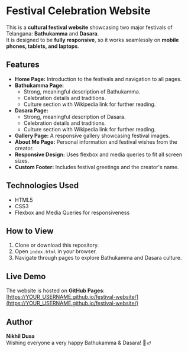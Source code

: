 # Festival Celebration Website

This is a **cultural festival website** showcasing two major festivals of Telangana: **Bathukamma** and **Dasara**.  
It is designed to be **fully responsive**, so it works seamlessly on **mobile phones, tablets, and laptops**.

## Features

- **Home Page:** Introduction to the festivals and navigation to all pages.
- **Bathukamma Page:** 
  - Strong, meaningful description of Bathukamma.
  - Celebration details and traditions.
  - Culture section with Wikipedia link for further reading.
- **Dasara Page:** 
  - Strong, meaningful description of Dasara.
  - Celebration details and traditions.
  - Culture section with Wikipedia link for further reading.
- **Gallery Page:** A responsive gallery showcasing festival images.
- **About Me Page:** Personal information and festival wishes from the creator.
- **Responsive Design:** Uses flexbox and media queries to fit all screen sizes.
- **Custom Footer:** Includes festival greetings and the creator's name.

## Technologies Used

- HTML5
- CSS3
- Flexbox and Media Queries for responsiveness

## How to View

1. Clone or download this repository.
2. Open `index.html` in your browser.
3. Navigate through pages to explore Bathukamma and Dasara culture.

## Live Demo

The website is hosted on **GitHub Pages**:  
[https://YOUR_USERNAME.github.io/festival-website/](https://YOUR_USERNAME.github.io/festival-website/)

## Author

**Nikhil Dusa**  
Wishing everyone a very happy Bathukamma & Dasara! 🌸🪔
